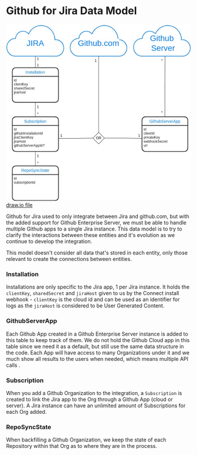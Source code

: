 # Github for Jira Data Model

![Data Model](./images/data-model.jpg)
[draw.io file](./draw.io/data-model.drawio.xml)

Github for Jira used to only integrate between Jira and github.com, but with the added support for Github Enterprise Server, we must be able to handle multiple Github apps to a single Jira instance.  This data model is to try to clarify the interactions between these entities and it's evolution as we continue to develop the integration.

This model doesn't consider all data that's stored in each entity, only those relevant to create the connections between entities.

### Installation

Installations are only specific to the Jira app, 1 per Jira instance.  It holds the `clientKey`, `sharedSecret` and `jiraHost` given to us by the Connect install webhook - `clientKey` is the cloud id and can be used as an identifier for logs as the `jiraHost` is considered to be User Generated Content.

### GithubServerApp

Each Github App created in a Github Enterprise Server instance is added to this table to keep track of them.  We do not hold the Github Cloud app in this table since we need it as a default, but still use the same data structure in the code.  Each App will have access to many Organizations under it and we much show all results to the users when needed, which means multiple API calls .

### Subscription

When you add a Github Organization to the integration, a `Subscription` is created to link the Jira app to the Org through a Github App (cloud or server).  A Jira instance can have an unlimited amount of Subscriptions for each Org added.

### RepoSyncState

When backfilling a Github Organization, we keep the state of each Repository within that Org as to where they are in the process.